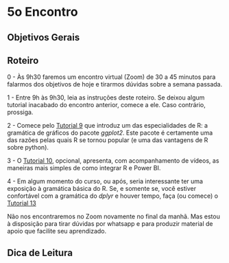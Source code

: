 #  5o Encontro

## Objetivos Gerais


## Roteiro

0 - Às 9h30 faremos um encontro virtual (Zoom) de 30 a 45 minutos para falarmos dos objetivos de hoje e tirarmos dúvidas sobre a semana passada.

1 - Entre 9h às 9h30, leia as instruções deste roteiro. Se deixou algum tutorial inacabado do encontro anterior, comece a ele. Caso contrário, prossiga.

2 - Comece pelo [Tutorial 9](https://github.com/seade-R/programacao-r/blob/master/tutorials/tutorial-09.md) que introduz um das especialidades de R: a gramática de gráficos do pacote _ggplot2_. Este pacote é certamente uma das razões pelas quais R se tornou popular (e uma das vantagens de R sobre python).

3 - O [Tutorial 10](https://github.com/seade-R/programacao-r/blob/master/tutorials/tutorial-08.md), opcional, apresenta, com acompanhamento de vídeos, as maneiras mais simples de como integrar R e Power BI.

4 - Em algum momento do curso, ou após, seria interessante ter uma exposição à gramática básica do R. Se, e somente se, você estiver confortável com a gramática do _dplyr_ e houver tempo, faça (ou comece) o [Tutorial 13](https://github.com/seade-R/programacao-r/blob/master/tutorials/tutorial-13.md)

Não nos encontraremos no Zoom novamente no final da manhã. Mas estou à disposição para tirar dúvidas por whatsapp e para produzir material de apoio que facilite seu aprendizado.

## Dica de Leitura

